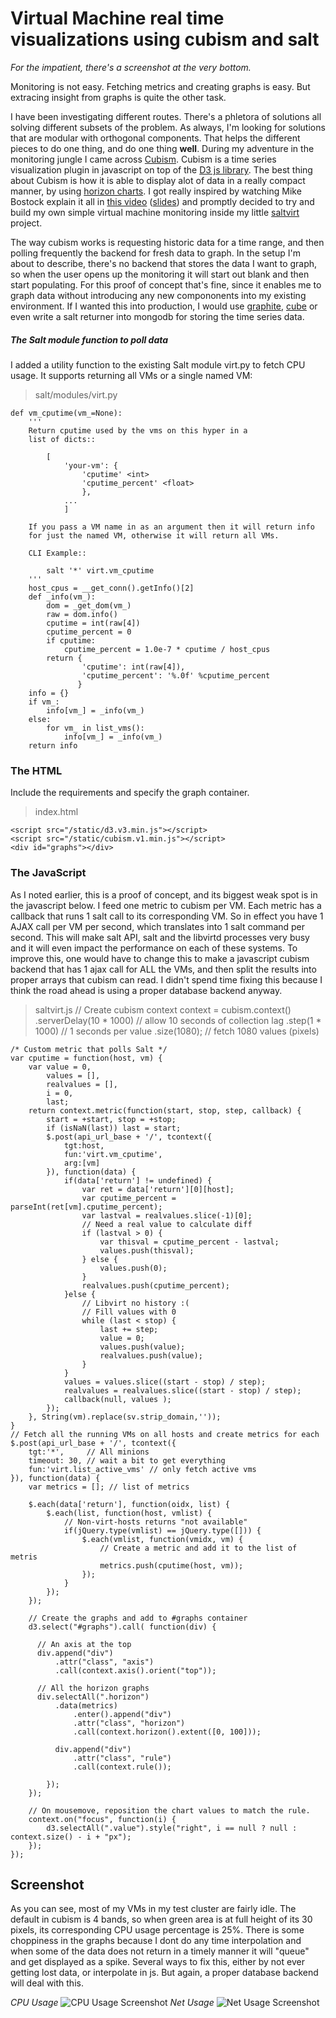 # Virtual Machine real time visualizations using cubism and salt

*For the impatient, there's a screenshot at the very bottom.*

Monitoring is not easy. Fetching metrics and creating graphs is easy. But extracing insight from graphs is quite the other task.

I have been investigating different routes. There's a phletora of solutions all solving different subsets of the problem. As always, I'm looking for solutions that are modular with orthogonal components. That helps the different pieces to do one thing, and do one thing **well**. During my adventure in the monitoring jungle I came across [Cubism](http://square.github.com/cubism/). Cubism is a time series visualization plugin in javascript on top of the [D3 js library](http://d3js.org/). The best thing about Cubism is how it is able to display alot of data in a really compact manner, by using [horizon charts](http://vis.berkeley.edu/papers/horizon/). 
I got really inspired by watching Mike Bostock explain it all in [this video](http://vimeo.com/42176902) ([slides](http://bost.ocks.org/mike/cubism/intro/)) and promptly decided to try and build my own simple virtual machine monitoring inside my little [saltvirt](/saltvirt) project.

The way cubism works is requesting historic data for a time range, and then polling frequently the backend for fresh data to graph. In the setup I'm about to describe, there's no backend that stores the data I want to graph, so when  the user opens up the monitoring it will start out blank and then start populating. For this proof of concept that's fine, since it enables me to graph data without introducing any new compononents into my existing environment. If I wanted this into production, I would use [graphite](http://graphite.wikidot.com/), [cube](https://github.com/square/cube/wiki) or even write a salt returner into mongodb for storing the time series data.

##### The Salt module function to poll data

I added a utility function to the existing Salt module virt.py to fetch CPU usage. It supports returning all VMs or a single named VM:

> salt/modules/virt.py


    def vm_cputime(vm_=None):
        '''
        Return cputime used by the vms on this hyper in a
        list of dicts::

            [
                'your-vm': {
                    'cputime' <int>
                    'cputime_percent' <float>
                    },
                ...
                ]

        If you pass a VM name in as an argument then it will return info
        for just the named VM, otherwise it will return all VMs.

        CLI Example::

            salt '*' virt.vm_cputime
        '''
        host_cpus = __get_conn().getInfo()[2]
        def _info(vm_):
            dom = _get_dom(vm_)
            raw = dom.info()
            cputime = int(raw[4])
            cputime_percent = 0
            if cputime:
                cputime_percent = 1.0e-7 * cputime / host_cpus
            return {
                    'cputime': int(raw[4]),
                    'cputime_percent': '%.0f' %cputime_percent
                   }
        info = {}
        if vm_:
            info[vm_] = _info(vm_)
        else:
            for vm_ in list_vms():
                info[vm_] = _info(vm_)
        return info 


### The HTML

Include the requirements and specify the graph container.
> index.html

    <script src="/static/d3.v3.min.js"></script>
    <script src="/static/cubism.v1.min.js"></script>
    <div id="graphs"></div>

### The JavaScript

As I noted earlier, this is a proof of concept, and its biggest weak spot is in the javascript below. I feed one metric to cubism per VM. Each metric has a callback that runs 1 salt call to its corresponding VM. So in effect you have 1 AJAX call per VM per second, which translates into 1 salt command per second. This will make salt API, salt and the libvirtd processes very busy and it will even impact the performance on each of these systems. To improve this, one would have to change this to make a javascript cubism backend that has 1 ajax call for ALL the VMs, and then split the results into proper arrays that cubism can read. I didn't spend time fixing this because I think the road ahead is using a proper database backend anyway.

> saltvirt.js
    // Create cubism context
    context = cubism.context()
        .serverDelay(10 * 1000) // allow 10 seconds of collection lag
        .step(1 * 1000)         // 1 seconds per value
        .size(1080);            // fetch 1080 values (pixels)

    /* Custom metric that polls Salt */
    var cputime = function(host, vm) {
        var value = 0,
            values = [],
            realvalues = [],
            i = 0,
            last;
        return context.metric(function(start, stop, step, callback) {
            start = +start, stop = +stop;
            if (isNaN(last)) last = start;
            $.post(api_url_base + '/', tcontext({
                tgt:host,
                fun:'virt.vm_cputime',
                arg:[vm]
            }), function(data) {
                if(data['return'] != undefined) {
                    var ret = data['return'][0][host];
                    var cputime_percent = parseInt(ret[vm].cputime_percent);
                    var lastval = realvalues.slice(-1)[0];
                    // Need a real value to calculate diff
                    if (lastval > 0) {
                        var thisval = cputime_percent - lastval;
                        values.push(thisval);
                    } else {
                        values.push(0);
                    }
                    realvalues.push(cputime_percent);
                }else {
                    // Libvirt no history :(
                    // Fill values with 0
                    while (last < stop) {
                        last += step;
                        value = 0;
                        values.push(value);
                        realvalues.push(value);
                    }
                }
                values = values.slice((start - stop) / step);
                realvalues = realvalues.slice((start - stop) / step);
                callback(null, values );
            });
        }, String(vm).replace(sv.strip_domain,''));
    }
    // Fetch all the running VMs on all hosts and create metrics for each
    $.post(api_url_base + '/', tcontext({
        tgt:'*',     // All minions
        timeout: 30, // wait a bit to get everything
        fun:'virt.list_active_vms' // only fetch active vms
    }), function(data) {
        var metrics = []; // list of metrics

        $.each(data['return'], function(oidx, list) {
            $.each(list, function(host, vmlist) {
                // Non-virt-hosts returns "not available"
                if(jQuery.type(vmlist) == jQuery.type([])) {
                    $.each(vmlist, function(vmidx, vm) {
                        // Create a metric and add it to the list of metris
                        metrics.push(cputime(host, vm));
                    });
                }
            });
        });

        // Create the graphs and add to #graphs container
        d3.select("#graphs").call( function(div) {

          // An axis at the top
          div.append("div")
              .attr("class", "axis")
              .call(context.axis().orient("top"));

          // All the horizon graphs
          div.selectAll(".horizon")
              .data(metrics)
                  .enter().append("div")
                  .attr("class", "horizon")
                  .call(context.horizon().extent([0, 100]));

              div.append("div")
                  .attr("class", "rule")
                  .call(context.rule());

            });
        });

        // On mousemove, reposition the chart values to match the rule.
        context.on("focus", function(i) {
            d3.selectAll(".value").style("right", i == null ? null : context.size() - i + "px");
        });
    });


## Screenshot

As you can see, most of my VMs in my test cluster are fairly idle. The default in cubism is 4 bands, so when green area is at full height of its 30 pixels, its corresponding CPU usage percentage is 25%. There is some choppiness in the graphs because I dont do any time interpolation and when some of the data does not return in a timely manner it will "queue" and get displayed as a spike. Several ways to fix this, either by not ever getting lost data, or interpolate in js. But again, a proper database backend will deal with this.
    
*CPU Usage*
![CPU Usage Screenshot](http://hveem.no/ss/salt-virt-cpu-monitor.png)
*Net Usage*
![Net Usage Screenshot](http://hveem.no/ss/salt-virt-net-monitor.png)

